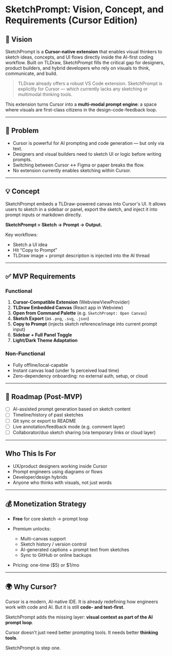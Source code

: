 # SketchPrompt: Vision, Concept, and Requirements (Cursor Edition)

## 🔭 Vision

SketchPrompt is a **Cursor-native extension** that enables visual thinkers to sketch ideas, concepts, and UI flows directly inside the AI-first coding workflow. Built on TLDraw, SketchPrompt fills the critical gap for designers, product builders, and hybrid developers who rely on visuals to think, communicate, and build.

> TLDraw already offers a robust VS Code extension. SketchPrompt is explicitly for Cursor — which currently lacks any sketching or multimodal thinking tools.

This extension turns Cursor into a **multi-modal prompt engine**: a space where visuals are first-class citizens in the design-code-feedback loop.

---

## 🧠 Problem

* Cursor is powerful for AI prompting and code generation — but only via text.
* Designers and visual builders need to sketch UI or logic before writing prompts.
* Switching between Cursor ↔ Figma or paper breaks the flow.
* No extension currently enables sketching within Cursor.

---

## 💡 Concept

SketchPrompt embeds a TLDraw-powered canvas into Cursor's UI. It allows users to sketch in a sidebar or panel, export the sketch, and inject it into prompt inputs or markdown directly.

**SketchPrompt = Sketch → Prompt → Output.**

Key workflows:

* Sketch a UI idea
* Hit “Copy to Prompt”
* TLDraw image + prompt description is injected into the AI thread

---

## ✅ MVP Requirements

### Functional

1. **Cursor-Compatible Extension** (WebviewViewProvider)
2. **TLDraw Embedded Canvas** (React app in Webview)
3. **Open from Command Palette** (e.g. `SketchPrompt: Open Canvas`)
4. **Sketch Export** (as `.png`, `.svg`, `.json`)
5. **Copy to Prompt** (injects sketch reference/image into current prompt input)
6. **Sidebar + Full Panel Toggle**
7. **Light/Dark Theme Adaptation**

### Non-Functional

* Fully offline/local-capable
* Instant canvas load (under 1s perceived load time)
* Zero-dependency onboarding: no external auth, setup, or cloud

---

## 🧭 Roadmap (Post-MVP)

* [ ] AI-assisted prompt generation based on sketch content
* [ ] Timeline/history of past sketches
* [ ] Git sync or export to README
* [ ] Live annotation/feedback mode (e.g. comment layer)
* [ ] Collaborator/duo sketch sharing (via temporary links or cloud layer)

---

## Who This Is For

* UX/product designers working inside Cursor
* Prompt engineers using diagrams or flows
* Developer/design hybrids
* Anyone who thinks with visuals, not just words

---

## 💰 Monetization Strategy

* **Free** for core sketch → prompt loop
* Premium unlocks:

  * Multi-canvas support
  * Sketch history / version control
  * AI-generated captions + prompt text from sketches
  * Sync to GitHub or online backups
* Pricing: one-time (\$5) or \$1/mo

---

## 🌍 Why Cursor?

Cursor is a modern, AI-native IDE. It is already redefining how engineers work with code and AI. But it is still **code- and text-first**.

SketchPrompt adds the missing layer: **visual context as part of the AI prompt loop**.

Cursor doesn’t just need better prompting tools. It needs better **thinking tools**.

SketchPrompt is step one.
